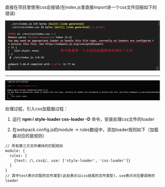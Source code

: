 直接在项目里使用css会报错(在index.js里直接import进一个css文件回报如下的错误)

![图片](./imgs/直接引入css文件报错（没有使用css加载器）.png)

------------------------------

![图片](./imgs/没有引入css加载器报错.png)


处理过程，引入css加载器过程：
1. 运行 **npm i style-loader css-loader -D** 命令，安装处理css文件的loader

2. 在webpack.config.js的module -> rules数组中，添加loader规则如下（加载器对应的是规则）
```
// 所有第三方文件模块的匹配规则
module: {
  rules: [
    {test: /\.css$/, use: ['style-loader', 'css-loader']}
  ]
}
// 其中test表示匹配的文件类型(此处表示以css结尾的文件类型)，use表示对应要调用的loader
```